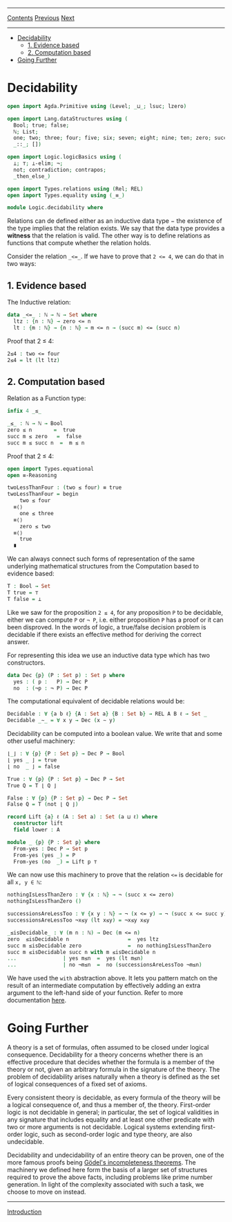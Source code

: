 ****
[Contents](contents.html)
[Previous](Logic.laws.html)
[Next](Algebra.introduction.html)

<!-- START doctoc generated TOC please keep comment here to allow auto update -->
<!-- DON'T EDIT THIS SECTION, INSTEAD RE-RUN doctoc TO UPDATE -->
****

- [Decidability](#decidability)
  - [1. Evidence based](#1-evidence-based)
  - [2. Computation based](#2-computation-based)
- [Going Further](#going-further)

<!-- END doctoc generated TOC please keep comment here to allow auto update -->


# Decidability

```agda
open import Agda.Primitive using (Level; _⊔_; lsuc; lzero)

open import Lang.dataStructures using (
  Bool; true; false;
  ℕ; List;
  one; two; three; four; five; six; seven; eight; nine; ten; zero; succ;
  _::_; [])

open import Logic.logicBasics using (
  ⟂; ⊤; ⟂-elim; ¬;
  not; contradiction; contrapos;
  _then_else_)

open import Types.relations using (Rel; REL)
open import Types.equality using (_≡_)

module Logic.decidability where
```

Relations can de defined either as an inductive data type − the existence of the type implies that the relation exists. We say that the data type provides a **witness** that the relation is valid. The other way is to define relations as functions that compute whether the relation holds.

Consider the relation `_<=_`. If we have to prove that `2 <= 4`, we can do that in two ways:

## 1. Evidence based

The Inductive relation:

```agda
data _<=_ : ℕ → ℕ → Set where
  ltz : {n : ℕ} → zero <= n
  lt : {m : ℕ} → {n : ℕ} → m <= n → (succ m) <= (succ n)
```

Proof that 2 ≤ 4:

```agda
2≤4 : two <= four
2≤4 = lt (lt ltz)
```

## 2. Computation based

Relation as a Function type:

```agda
infix 4 _≤_

_≤_ : ℕ → ℕ → Bool
zero ≤ n       =  true
succ m ≤ zero   =  false
succ m ≤ succ n  =  m ≤ n
```

Proof that 2 ≤ 4:

```agda
open import Types.equational
open ≡-Reasoning

twoLessThanFour : (two ≤ four) ≡ true
twoLessThanFour = begin
    two ≤ four
  ≡⟨⟩
    one ≤ three
  ≡⟨⟩
    zero ≤ two
  ≡⟨⟩
    true
  ∎
```

We can always connect such forms of representation of the same underlying mathematical structures from the Computation based to evidence  based:

```agda
T : Bool → Set
T true = ⊤
T false = ⟂
```

Like we saw for the proposition `2 ≤ 4`, for any proposition `P` to be decidable, either we can compute `P` or `¬ P`, i.e. either proposition `P` has a proof or it can been disproved. In the words of logic, a true/false decision problem is decidable if there exists an effective method for deriving the correct answer.

For representing this idea we use an inductive data type which has two constructors.

```agda
data Dec {p} (P : Set p) : Set p where
  yes : ( p :   P) → Dec P
  no  : (¬p : ¬ P) → Dec P
```

The computational equivalent of decidable relations would be:

```agda
Decidable : ∀ {a b ℓ} {A : Set a} {B : Set b} → REL A B ℓ → Set _
Decidable _∼_ = ∀ x y → Dec (x ∼ y)
```

Decidability can be computed into a boolean value. We write that and some other useful machinery:

```agda
⌊_⌋ : ∀ {p} {P : Set p} → Dec P → Bool
⌊ yes _ ⌋ = true
⌊ no  _ ⌋ = false
```

```agda
True : ∀ {p} {P : Set p} → Dec P → Set
True Q = T ⌊ Q ⌋
```

```agda
False : ∀ {p} {P : Set p} → Dec P → Set
False Q = T (not ⌊ Q ⌋)
```

```agda
record Lift {a} ℓ (A : Set a) : Set (a ⊔ ℓ) where
  constructor lift
  field lower : A

module _ {p} {P : Set p} where
  From-yes : Dec P → Set p
  From-yes (yes _) = P
  From-yes (no  _) = Lift p ⊤
```

We can now use this machinery to prove that the relation `<=` is decidable for all `x, y ∈ ℕ`:

```agda
nothingIsLessThanZero : ∀ {x : ℕ} → ¬ (succ x <= zero)
nothingIsLessThanZero ()

successionsAreLessToo : ∀ {x y : ℕ} → ¬ (x <= y) → ¬ (succ x <= succ y)
successionsAreLessToo ¬x≤y (lt x≤y) = ¬x≤y x≤y

_≤isDecidable_ : ∀ (m n : ℕ) → Dec (m <= n)
zero  ≤isDecidable n                   =  yes ltz
succ m ≤isDecidable zero               =  no nothingIsLessThanZero
succ m ≤isDecidable succ n with m ≤isDecidable n
...               | yes m≤n  =  yes (lt m≤n)
...               | no ¬m≤n  =  no (successionsAreLessToo ¬m≤n)
```

We have used the `with` abstraction above. It lets you pattern match on the result of an intermediate computation by effectively adding an extra argument to the left-hand side of your function. Refer to more documentation [here](https://agda.readthedocs.io/en/v2.5.2/language/with-abstraction.html).

# Going Further

A theory is a set of formulas, often assumed to be closed under logical consequence. Decidability for a theory concerns whether there is an effective procedure that decides whether the formula is a member of the theory or not, given an arbitrary formula in the signature of the theory. The problem of decidability arises naturally when a theory is defined as the set of logical consequences of a fixed set of axioms.

Every consistent theory is decidable, as every formula of the theory will be a logical consequence of, and thus a member of, the theory. First-order logic is not decidable in general; in particular, the set of logical validities in any signature that includes equality and at least one other predicate with two or more arguments is not decidable. Logical systems extending first-order logic, such as second-order logic and type theory, are also undecidable.

Decidability and undecidability of an entire theory can be proven, one of the more famous proofs being [Gödel's incompleteness theorems](https://en.wikipedia.org/wiki/G%C3%B6del%27s_incompleteness_theorems). The machinery we defined here form the basis of a larger set of structures required to prove the above facts, including problems like prime number generation. In light of the complexity associated with such a task, we choose to move on instead.

****
[Introduction](./Algebra.introduction.html)
